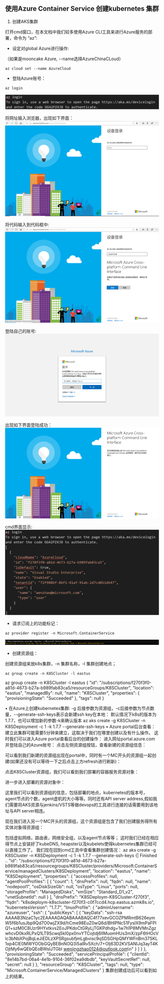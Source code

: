 ## 使用Azure Container Service 创建kubernetes 集群

1. 创建AKS集群  

打开cmd窗口，在本文档中我们较多使用Azure CLI工具来进行Azure服务的部署，命令为 “az”:  

* 设定对global Azure进行操作:  

（如果是mooncake Azure, --name选择AzureChinaCLoud） 

```
az cloud set --name AzureCloud
```

* 登陆Azure账号：  

```
az login
```  

![az_login](image/az_login.png)  

将网址输入浏览器，出现如下界面：  
![az_login_1](image/az_login_1.png)  

将代码输入到代码框中:  
![az_login_2](image/az_login_2.png) 
 
登陆自己的账号:  
![login_azure](image/login_azure.png)   
 
出现如下界面登陆成功：
![login_success](image/login_success.png)   

cmd界面显示:  
![login_result](image/login_result.png)  

* 请求订阅上的功能标记：  

```
az provider register -n Microsoft.ContainerService
```
![provider_register](image/provider_register.png)  

* 创建资源组：  

创建资源组来放k8s集群，-n  集群名称，-l  集群创建地点；  

```
az group create -n K8SCluster -l eastus
```
az group create -n K8SCluster -l eastus
{
  "id": "/subscriptions/f270f3f0-a81d-4673-b27a-b989fab83ca5/resourceGroups/K8SCluster",
  "location": "eastus",
  "managedBy": null,
  "name": "K8SCluster",
  "properties": {
    "provisioningState": "Succeeded"
  },
  "tags": null
}

•	在Azure上创建kubernetes集群:
-g 后接参数为资源组，-c后接参数为节点数量，--generate-ssh-keys表示会新建ssh key在本地：
默认情况下k8s的版本为1.7.7，也可以增加新的参数-k来确认版本
az aks create -g K8SCluster -n K8SDeployment -c 1 -k 1.7.7 --generate-ssh-keys
•	Azure portal后台查看：
建立此集群可能需要5分钟来建立，这取决于我们在哪里创建以及有什么操作。
这时我们可以进入Azure portal查看后台的创建操作：
进入网址portal.azure.com并登陆自己的Azure账号：
点击左侧资源组按钮，查看新建的资源组信息：

  
可以看到我们新建的资源组出现在portal中，同时有一个MC开头的资源组一起创建(如果还没有可以等待一下之后点击上方refresh进行刷新)：
 
点击K8SCluster资源组，我们可以看到我们部署的容器服务资源对象：
 
进一步进入部署的资源对象中：
 
这里我们可以看到资源组的信息，包括部署的地点，kubernetes的版本号，agent节点的个数，agent虚机的大小等等。同时还有API server address,假如我们需要将AKS资源与jenkins/VSTS等做devops的工具进行连接的话需要用到该地址与API server相连。

现在我们进入另一个MC开头的资源组，这个资源组是包含了我们创建服务得所有实体对象得资源组：
 
包括虚拟网络，路由表，网络安全组，以及agent节点等等；
这时我们已经在相应得节点上安装好了kubeDNS, heapster以及kubelets使得kubernetes集群已经可以直接工作了。
我们现在回到cmd工具中查看集群创建情况：
az aks create -g K8SCluster -n K8SDeployment -c 1 -k 1.7.7 --generate-ssh-keys
{| Finished ..
  "id": "/subscriptions/f270f3f0-a81d-4673-b27a-b989fab83ca5/resourcegroups/K8SCluster/providers/Microsoft.ContainerService/managedClusters/K8SDeployment",
  "location": "eastus",
  "name": "K8SDeployment",
  "properties": {
    "accessProfiles": null,
    "agentPoolProfiles": [
      {
        "count": 1,
        "dnsPrefix": null,
        "fqdn": null,
        "name": "nodepool1",
        "osDiskSizeGb": null,
        "osType": "Linux",
        "ports": null,
        "storageProfile": "ManagedDisks",
        "vmSize": "Standard_D1_v2",
        "vnetSubnetId": null
      }
    ],
    "dnsPrefix": "K8SDeploym-K8SCluster-f270f3",
    "fqdn": "k8sdeploym-k8scluster-f270f3-c0f7ccd4.hcp.eastus.azmk8s.io",
    "kubernetesVersion": "1.7.7",
    "linuxProfile": {
      "adminUsername": "azureuser",
      "ssh": {
        "publicKeys": [
          {
            "keyData": "ssh-rsa AAAAB3NzaC1yc2EAAAADAQABAAABAQC4f77xevGCOZPMRmtB626eymW5f6b1usJbp9Qd7O0wjZX9d/hCme98EuZ0wQ6d/BHlPNc51FysIX9mPaFPIQ1+szM0C8Uzr9HYxtkvs2EoJPKdoCtGRyLjTGKPdhdg+1w7h1P8MVMnZgzwhcvD0kxRLPxQ1LT9Scwq5kI0px0nvYTCojtdj6lIMuomHUs3mX/zpF6tHOcVlc3bNbXPojBqLeJiEDLzXPSRgsubfjmLgbvisc9qSDSGHpQMYWFnBm37SKL1xp4ClE0MWYOObGQyBEBnNOQ3i5aIRv5Xch/7+OIj63D2KVSANIJq3ayT4KOjtMy6wQEbQEoBWsIJTGbl wenjingzhao0124@outlook.com\n"
          }
        ]
      }
    },
    "provisioningState": "Succeeded",
    "servicePrincipalProfile": {
      "clientId": "8e14b7bd-06a4-4e1b-9104-36f02ea9dbdb",
      "keyVaultSecretRef": null,
      "secret": null
    }
  },
  "resourceGroup": "K8SCluster",
  "tags": null,
  "type": "Microsoft.ContainerService/ManagedClusters"
}
集群创建成功后可以看到如上的结果。


